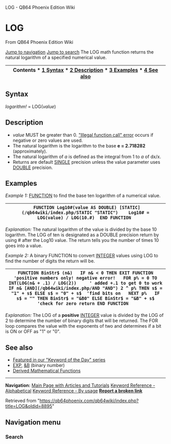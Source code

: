 


LOG - QB64 Phoenix Edition Wiki








# LOG



From QB64 Phoenix Edition Wiki



[Jump to navigation](#mw-head)
[Jump to search](#searchInput)
The LOG math function returns the natural logarithm of a specified numerical value.


  






| Contents * [1 Syntax](#Syntax) * [2 Description](#Description) * [3 Examples](#Examples) * [4 See also](#See_also) |
| --- |


## Syntax


*logarithm!* = LOG(*value*)
  




## Description


* *value* MUST be greater than 0. ["Illegal function call" error](/qb64wiki/index.php/ERROR_Codes "ERROR Codes") occurs if negative or zero values are used.
* The natural logarithm is the logarithm to the base **e = 2.718282** (approximately).
* The natural logarithm of *a* is defined as the integral from 1 to *a* of dx/x.
* Returns are default [SINGLE](/qb64wiki/index.php/SINGLE "SINGLE") precision unless the value parameter uses [DOUBLE](/qb64wiki/index.php/DOUBLE "DOUBLE") precision.


  




## Examples


*Example 1:* [FUNCTION](/qb64wiki/index.php/FUNCTION "FUNCTION") to find the base ten logarithm of a numerical value.





| ```  FUNCTION Log10#(value AS DOUBLE) [STATIC](/qb64wiki/index.php/STATIC "STATIC")    Log10# = LOG(value) / LOG(10.#)  END FUNCTION  ``` |
| --- |


*Explanation:* The natural logarithm of the value is divided by the base 10 logarithm. The LOG of ten is designated as a DOUBLE precision return by using # after the Log10 value. The return tells you the number of times 10 goes into a value.
  

*Example 2:* A binary FUNCTION to convert [INTEGER](/qb64wiki/index.php/INTEGER "INTEGER") values using LOG to find the number of digits the return will be.





| ``` FUNCTION BinStr$ (n&)   IF n& < 0 THEN EXIT FUNCTION            'positive numbers only! negative error!   FOR p% = 0 TO INT(LOG(n& + .1) / LOG(2))     ' added +.1 to get 0 to work     IF n& [AND](/qb64wiki/index.php/AND "AND") 2 ^ p% THEN s$ = "1" + s$ ELSE s$ = "0" + s$  'find bits on   NEXT p%   IF s$ = "" THEN BinStr$ = "&B0" ELSE BinStr$ = "&B" + s$       'check for zero return END FUNCTION   ``` |
| --- |


*Explanation:* The LOG of a **positive** [INTEGER](/qb64wiki/index.php/INTEGER "INTEGER") value is divided by the LOG of 2 to determine the number of binary digits that will be returned. The FOR loop compares the value with the exponents of two and determines if a bit is ON or OFF as "1" or "0".
  




## See also


* [Featured in our "Keyword of the Day" series](https://qb64phoenix.com/forum/showthread.php?tid=1114)
* [EXP](/qb64wiki/index.php/EXP "EXP"), [&B](/qb64wiki/index.php/%26B "&B") (binary number)
* [Derived Mathematical Functions](/qb64wiki/index.php/Mathematical_Operations#Derived_Mathematical_Functions "Mathematical Operations")


  






---


**Navigation:**
[Main Page with Articles and Tutorials](/qb64wiki/index.php/Main_Page "Main Page")
[Keyword Reference - Alphabetical](/qb64wiki/index.php/Keyword_Reference_-_Alphabetical "Keyword Reference - Alphabetical")
[Keyword Reference - By usage](/qb64wiki/index.php/Keyword_Reference_-_By_usage "Keyword Reference - By usage")
**[Report a broken link](https://qb64phoenix.com/forum/showthread.php?tid=2800)**  





Retrieved from "<https://qb64phoenix.com/qb64wiki/index.php?title=LOG&oldid=8895>"




## Navigation menu








### Search





















